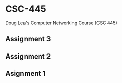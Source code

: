 # CSC-445
Doug Lea's Computer Networking Course (CSC 445)

## Assignment 3

## Assignment 2

## Asignment 1
